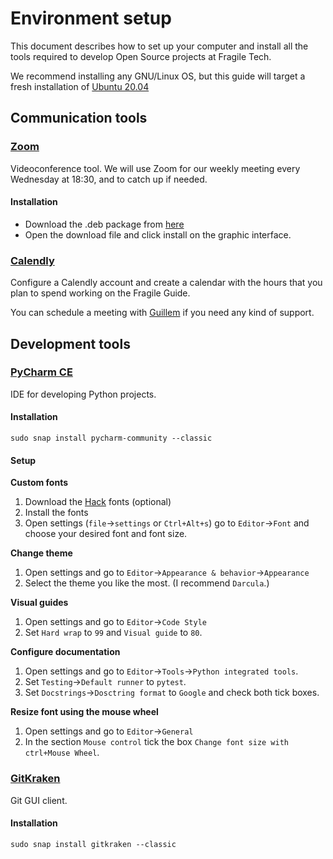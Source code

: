 # Environment setup

This document describes how to set up your computer and install all the tools 
required to develop Open Source projects at Fragile Tech.

We recommend installing any GNU/Linux OS, but this guide will target a fresh installation of 
[Ubuntu 20.04](https://ubuntu.com/download/desktop)

## Communication tools

### [Zoom](https://zoom.us/)
Videoconference tool. We will use Zoom for our weekly meeting every Wednesday at 18:30, and to catch
up if needed.

#### Installation
- Download the .deb package from [here](https://zoom.us/client/latest/zoom_amd64.deb)
- Open the download file and click install on the graphic interface.

### [Calendly](https://calendly.com/)
Configure a Calendly account and create a calendar with the hours that you plan to spend working on
the Fragile Guide.

You can schedule a meeting with [Guillem](https://calendly.com/guillemdb/fragile-guide) if you need any kind of support.

## Development tools

### [PyCharm CE](https://www.jetbrains.com/pycharm/download/#section=linux)
IDE for developing Python projects.

#### Installation
`sudo snap install pycharm-community --classic`

#### Setup

**Custom fonts**
  1. Download the [Hack](https://github.com/source-foundry/Hack/releases/download/v3.003/Hack-v3.003-ttf.zip) fonts (optional)
  2. Install the fonts
  3. Open settings (`file`->`settings` or `Ctrl+Alt+s`) go to `Editor`->`Font` and choose your desired font and font size.
    
**Change theme**
  1. Open settings and go to `Editor`->`Appearance & behavior`->`Appearance`
  2. Select the theme you like the most. (I recommend `Darcula`.)
  
**Visual guides**
  1. Open settings and go to `Editor`->`Code Style`
  2. Set `Hard wrap` to `99` and `Visual guide` to `80`.
  
**Configure documentation**
  1. Open settings and go to `Editor`->`Tools`->`Python integrated tools`.
  2. Set `Testing`->`Default runner` to `pytest`.
  3.  Set `Docstrings`->`Dosctring format` to `Google` and check both tick boxes.

**Resize font using the mouse wheel**
  1. Open settings and go to `Editor`->`General`
  2. In the section `Mouse control` tick the box `Change font size with ctrl+Mouse Wheel`.

### [GitKraken](https://www.gitkraken.com/git-client)

Git GUI client.

#### Installation
`sudo snap install gitkraken --classic`
